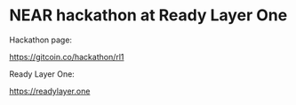 # NEAR hackathon at Ready Layer One

Hackathon page:

https://gitcoin.co/hackathon/rl1

Ready Layer One:

https://readylayer.one
